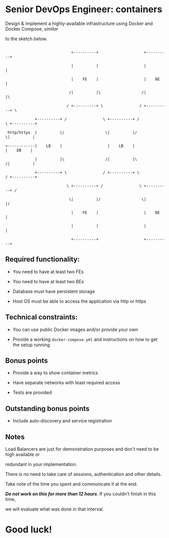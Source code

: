 # Senior DevOps Engineer: containers



Design & implement a highly-available infrastructure using Docker and Docker Compose, _similar_

to the sketch below.





```

                             +----------+                    +----------+

                             |          |                    |          |

                             |    FE    |                    |    BE    |

                            /|          |\                  /|          |\

                           / +----------+ \                / +----------+ \

             +----------+ /                \ +----------+ /                \ +----------+

 http/https  |          |/                  \|          |/                  \|          |

>------------|    LB    |                    |    LB    |                    |    DB    |

             |          |\                  /|          |\                  /|          |

             +----------+ \                / +----------+ \                / +----------+

                           \ +----------+ /                \ +----------+ /

                            \|          |/                  \|          |/

                             |    FE    |                    |    BE    |

                             |          |                    |          |

                             +----------+                    +----------+

```





## Required functionality:



* You need to have at least two FEs

* You need to have at least two BEs

* Database must have persistent storage

* Host OS must be able to access the application via http or https





## Technical constraints:



* You can use public Docker images and/or provide your own

* Provide a working `docker-compose.yml` and instructions on how to get the setup running





## Bonus points



* Provide a way to show container metrics

* Have separate networks with least required access

* Tests are provided





## Outstanding bonus points



* Include auto-discovery and service registration



## Notes



Load Balancers are just for demonstration purposes and don't need to be high available or

redundant in your implementation.



There is no need to take care of sessions, authentication and other details.



Take note of the time you spent and communicate it at the end.



*__Do not work on this for more than 12 hours__*. If you couldn't finish in this time,

we will evaluate what was done in that interval.



# Good luck!
